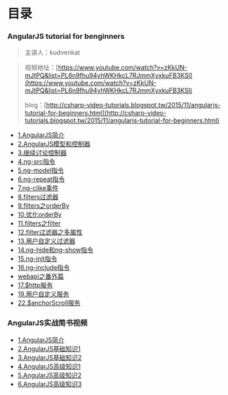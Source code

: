 # 目录

### AngularJS tutorial for benginners

>主讲人：kudvenkat

> 视频地址：[https://www.youtube.com/watch?v=zKkUN-mJtPQ&list=PL6n9fhu94yhWKHkcL7RJmmXyxkuFB3KSl](https://www.youtube.com/watch?v=zKkUN-mJtPQ&list=PL6n9fhu94yhWKHkcL7RJmmXyxkuFB3KSl)
> 
> blog：[http://csharp-video-tutorials.blogspot.tw/2015/11/angularjs-tutorial-for-beginners.html](http://csharp-video-tutorials.blogspot.tw/2015/11/angularjs-tutorial-for-beginners.html)

- [1.AngularJS简介](doc/1.md)
- [2.AngularJS模型和控制器](doc/2.md)
- [3.继续讨论控制器](doc/3.md)
- [4.ng-src指令](doc/4.md)
- [5.ng-model指令](doc/5.md)
- [6.ng-repeat指令](doc/6.md)
- [7.ng-clike事件](doc/7.md)
- [8.filters过滤器](doc/8.md)
- [9.filters之orderBy](doc/9.md)
- [10.优化orderBy](doc/10.md)
- [11.filters之filter](doc/11.md)
- [12.filter过滤器之多属性](doc/12.md)
- [13.用户自定义过滤器](doc/13.md)
- [14.ng-hide和ng-show指令](doc/14.md)
- [15.ng-init指令](doc/15.md)
- [16.ng-include指令](doc/16.md)
- [webapi之番外篇](doc/webapi.md)
- [17.$http服务](doc/17.md)
- [19.用户自定义服务](doc/19.md)
- [22.$anchorScroll服务](doc/22.md)


### AngularJS实战简书视频

- [1.AngularJS简介](doc/2-1.md)
- [2.AngularJS基础知识1](doc/2-2.md)
- [3.AngularJS基础知识2](doc/2-3.md)
- [4.AngularJS高级知识1](doc/2-4.md)
- [5.AngularJS高级知识2](doc/2-5.md)
- [6.AngularJS高级知识3](doc/2-6.md)
